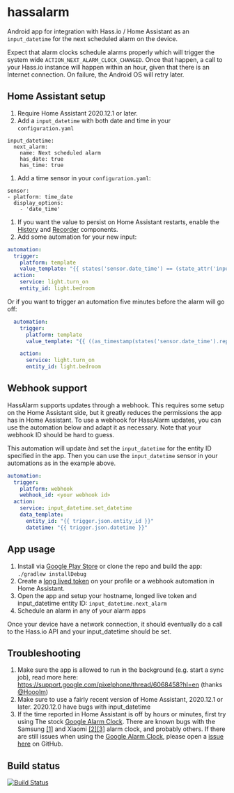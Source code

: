 # hassalarm
Android app for integration with Hass.io / Home Assistant as an `input_datetime` for the next scheduled alarm on the device.

Expect that alarm clocks schedule alarms properly which will trigger the system wide `ACTION_NEXT_ALARM_CLOCK_CHANGED`.
Once that happen, a call to your Hass.io instance will happen within an hour, given that there is an Internet connection. On failure, the Android OS will retry later.

## Home Assistant setup
1. Require Home Assistant 2020.12.1 or later.
1. Add a `input_datetime` with both date and time in your `configuration.yaml`
  ```
  input_datetime:
    next_alarm:
      name: Next scheduled alarm
      has_date: true
      has_time: true
  ```
1. Add a time sensor in your `configuration.yaml`:
  ```
  sensor:
  - platform: time_date
    display_options:
      - 'date_time'
  ```
1. If you want the value to persist on Home Assistant restarts, enable the [History](https://www.home-assistant.io/integrations/history/) and [Recorder](https://www.home-assistant.io/integrations/recorder) components.
1. Add some automation for your new input:
  ```yaml
  automation:
    trigger:
      platform: template
      value_template: "{{ states('sensor.date_time') == (state_attr('input_datetime.next_alarm', 'timestamp') | int | timestamp_custom('%Y-%m-%d, %H:%M', True)) }}"
    action:
      service: light.turn_on
      entity_id: light.bedroom
  ```

Or if you want to trigger an automation five minutes before the alarm will go off:
```yaml
  automation:
    trigger:
      platform: template
      value_template: "{{ ((as_timestamp(states('sensor.date_time').replace(',','')) | int) + 5*60) == (state_attr('input_datetime.next_alarm', 'timestamp') | int)  }}"

    action:
      service: light.turn_on
      entity_id: light.bedroom
```

## Webhook support
HassAlarm supports updates through a webhook. This requires some setup on the Home Assistant side, but it greatly reduces the permissions the app has in Home Assistant.
To use a webhook for HassAlarm updates, you can use the automation below and adapt it as necessary. Note that your webhook ID should be hard to guess.

This automation will update ànd set the `input_datetime` for the entity ID specified in the app. Then you can use the `input_datetime` sensor in your automations as in the example above.
```yaml
automation:
  trigger:
    platform: webhook
    webhook_id: <your webhook id>
  action:
    service: input_datetime.set_datetime
    data_template:
      entity_id: "{{ trigger.json.entity_id }}"
      datetime: "{{ trigger.json.datetime }}"
```

## App usage
1. Install via [Google Play Store](https://play.google.com/store/apps/details?id=com.fjun.hassalarm) or clone the repo and build the app: `./gradlew installDebug`
1. Create a [long lived token](https://www.home-assistant.io/docs/authentication/#your-account-profile) on your profile or a webhook automation in Home Assistant.
1. Open the app and setup your hostname, longed live token and input_datetime entity ID: `input_datetime.next_alarm`
1. Schedule an alarm in any of your alarm apps

Once your device have a network connection, it should eventually do a call to the Hass.io API and your input_datetime should be set.

## Troubleshooting
1. Make sure the app is allowed to run in the background (e.g. start a sync job), read more here: https://support.google.com/pixelphone/thread/6068458?hl=en (thanks [@Hooolm](https://github.com/Hooolm))
2. Make sure to use a fairly recent version of Home Assistant, 2020.12.1 or later. 2020.12.0 have bugs with input_datetime
3. If the time reported in Home Assistant is off by hours or minutes, first try using The stock [Google Alarm Clock](https://play.google.com/store/apps/details?id=com.google.android.deskclock). There are known bugs with the Samsung [[1]](https://eu.community.samsung.com/t5/galaxy-s9-s9/pie-clock-app-bug/td-p/927333) and Xiaomi [[2]](https://community.openhab.org/t/xiaomi-miui-alarm-clock-sending-wrong-epoch-value/90734)[[3]](https://c.mi.com/thread-2585135-1-0.html) alarm clock, and probably others. If there are still issues when using the [Google Alarm Clock](https://play.google.com/store/apps/details?id=com.google.android.deskclock), please open a [issue here](https://github.com/Johboh/hassalarm/issues) on GitHub.

## Build status
[![Build Status](https://travis-ci.com/Johboh/hassalarm.svg?branch=master)](https://travis-ci.com/Johboh/hassalarm)
